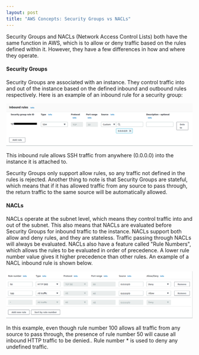 ```yaml
---
layout: post
title: "AWS Concepts: Security Groups vs NACLs"
---
```


Security Groups and NACLs (Network Access Control Lists) both have the same function in AWS, which is to allow or deny traffic based on the rules defined within it. However, they have a few differences in how and where they operate.

#### Security Groups

Security Groups are associated with an instance. They control traffic into and out of the instance based on the defined inbound and outbound rules respectively. Here is an example of an inbound rule for a security group:

![security-group.png](/assets/img/aws-concepts-security-groups-vs-nacls/security-group.png)

This inbound rule allows SSH traffic from anywhere (0.0.0.0) into the instance it is attached to.

Security Groups only support allow rules, so any traffic not defined in the rules is rejected. Another thing to note is that Security Groups are stateful, which means that if it has allowed traffic from any source to pass through, the return traffic to the same source will be automatically allowed.

#### NACLs

NACLs operate at the subnet level, which means they control traffic into and out of the subnet. This also means that NACLs are evaluated before Security Groups for inbound traffic to the instance. NACLs support both allow and deny rules, and they are stateless. Traffic passing through NACLs will always be evaluated. NACLs also have a feature called "Rule Numbers", which allows the rules to be evaluated in order of precedence. A lower rule number value gives it higher precedence than other rules. An example of a NACL inbound rule is shown below.

![NACL.png](/assets/img/aws-concepts-security-groups-vs-nacls/NACL.png)

In this example, even though rule number 100 allows all traffic from any source to pass through, the presence of rule number 50 will cause all inbound HTTP traffic to be denied.. Rule number * is used to deny any undefined traffic.